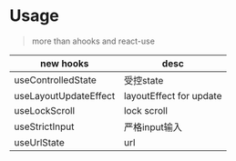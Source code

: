 # Usage

> more than ahooks and react-use


new hooks | desc
---------|----------
useControlledState | 受控state
useLayoutUpdateEffect | layoutEffect for update
useLockScroll | lock scroll
useStrictInput | 严格input输入
useUrlState | url
